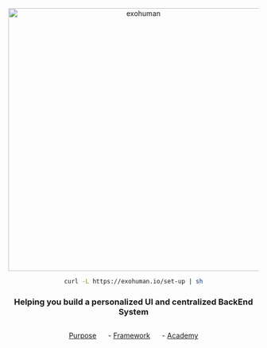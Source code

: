 

<div align="center">
    
  <img width="528" alt="exohuman" src="https://github.com/exohuman-io/.github/assets/16281075/2afd3b1d-2fd2-42b3-8349-eefde03d6a73">
  

```bash
curl -L https://exohuman.io/set-up | sh
```
<h3 align="center">Helping you build a personalized UI and centralized BackEnd System</h3>

</div>

##

<div align="center">
    <a href="" style="margin-right: 20px;">Purpose</a> -
    <a href="" style="margin-right: 20px;">Framework</a> -
    <a href="">Academy</a>
</div>

